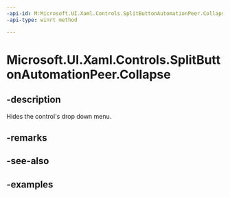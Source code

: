 ```yaml
---
-api-id: M:Microsoft.UI.Xaml.Controls.SplitButtonAutomationPeer.Collapse
-api-type: winrt method

---
```

<!-- Method syntax.
public void SplitButtonAutomationPeer.Collapse()
-->

# Microsoft.UI.Xaml.Controls.SplitButtonAutomationPeer.Collapse


## -description

Hides the control's drop down menu.


## -remarks


## -see-also


## -examples


